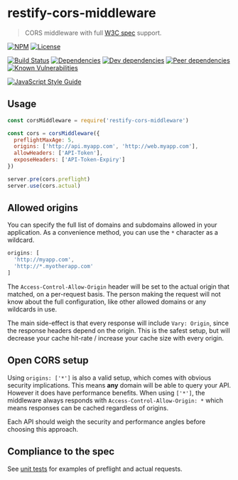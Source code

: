 # restify-cors-middleware

> CORS middleware with full [W3C spec](www.w3.org/TR/cors) support.

[![NPM](http://img.shields.io/npm/v/restify-cors-middleware.svg?style=flat)](https://npmjs.org/package/restify-cors-middleware)
[![License](http://img.shields.io/npm/l/restify-cors-middleware.svg?style=flat)](https://github.com/TabDigital/restify-cors-middleware)

[![Build Status](http://img.shields.io/travis/TabDigital/restify-cors-middleware.svg?style=flat)](http://travis-ci.org/TabDigital/restify-cors-middleware)
[![Dependencies](http://img.shields.io/david/TabDigital/restify-cors-middleware.svg?style=flat)](https://david-dm.org/TabDigital/restify-cors-middleware)
[![Dev dependencies](http://img.shields.io/david/dev/TabDigital/restify-cors-middleware.svg?style=flat)](https://david-dm.org/TabDigital/restify-cors-middleware)
[![Peer dependencies](http://img.shields.io/david/peer/TabDigital/restify-cors-middleware.svg?style=flat)](https://david-dm.org/TabDigital/restify-cors-middleware)
[![Known Vulnerabilities](https://snyk.io/package/npm/restify-cors-middleware/badge.svg)](https://snyk.io/package/npm/restify-cors-middleware)

[![JavaScript Style Guide](https://cdn.rawgit.com/feross/standard/master/badge.svg)](https://github.com/feross/standard)

## Usage

```js
const corsMiddleware = require('restify-cors-middleware')

const cors = corsMiddleware({
  preflightMaxAge: 5,
  origins: ['http://api.myapp.com', 'http://web.myapp.com'],
  allowHeaders: ['API-Token'],
  exposeHeaders: ['API-Token-Expiry']
})

server.pre(cors.preflight)
server.use(cors.actual)
```

## Allowed origins

You can specify the full list of domains and subdomains allowed in your application.
As a convenience method, you can use the `*` character as a wildcard.

```js
origins: [
  'http://myapp.com',
  'http://*.myotherapp.com'
]
```

The `Access-Control-Allow-Origin` header will be set to the actual origin that matched, on a per-request basis. The person making the request will not know about the full configuration, like other allowed domains or any wildcards in use.

The main side-effect is that every response will include `Vary: Origin`, since the response headers depend on the origin. This is the safest setup, but will decrease your cache hit-rate / increase your cache size with every origin.

## Open CORS setup

Using `origins: ['*']` is also a valid setup, which comes with obvious security implications. This means **any** domain will be able to query your API. However it does have performance benefits. When using `['*']`, the middleware always responds with `Access-Control-Allow-Origin: *` which means responses can be cached regardless of origins.

Each API should weigh the security and performance angles before choosing this approach.

## Compliance to the spec

See [unit tests](https://github.com/TabDigital/restify-cors-middleware/tree/master/test) for examples of preflight and actual requests.
